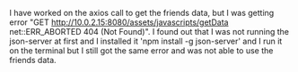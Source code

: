 
I have worked on the axios call to get the friends data, but I was getting error "GET http://10.0.2.15:8080/assets/javascripts/getData net::ERR_ABORTED 404 (Not Found)". I found out that I was not running the json-server at first and I installed it 'npm install -g json-server' and I run it on the terminal but I still got the same error and was not able to use the friends data. 